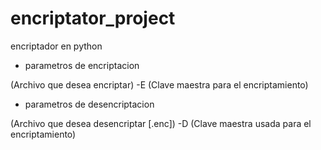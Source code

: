 # encriptator_project
encriptador en python
- parametros de encriptacion
  
(Archivo que desea encriptar) -E (Clave maestra para el encriptamiento)

- parametros de desencriptacion

(Archivo que desea desencriptar [.enc]) -D (Clave maestra usada para el encriptamiento)
